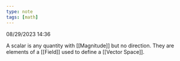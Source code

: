 ```yaml
---
type: note
tags: [math]
---
```

08/29/2023 14:36

  

A scalar is any quantity with [[Magnitude]] but no direction. They are elements of a [[Field]] used to define a [[Vector Space]].